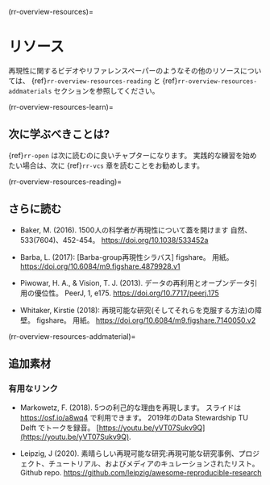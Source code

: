 (rr-overview-resources)=
# リソース
再現性に関するビデオやリファレンスペーパーのようなその他のリソースについては、 {ref}`rr-overview-resources-reading` と {ref}`rr-overview-resources-addmaterials` セクションを参照してください。

(rr-overview-resources-learn)=
## 次に学ぶべきことは?
{ref}`rr-open` は次に読むのに良いチャプターになります。 実践的な練習を始めたい場合は、次に {ref}`rr-vcs` 章を読むことをお勧めします。

(rr-overview-resources-reading)=
## さらに読む

* Baker, M. (2016). 1500人の科学者が再現性について蓋を開けます 自然、533(7604)、452-454。 https://doi.org/10.1038/533452a

* Barba, L. (2017): [Barba-group再現性シラバス] figshare。 用紙。 https://doi.org/10.6084/m9.figshare.4879928.v1

* Piwowar, H. A., & Vision, T. J. (2013). データの再利用とオープンデータ引用の優位性。 PeerJ, 1, e175. https://doi.org/10.7717/peerj.175

* Whitaker, Kirstie (2018): 再現可能な研究(そしてそれらを克服する方法)の障壁。 figshare。 用紙。 https://doi.org/10.6084/m9.figshare.7140050.v2

(rr-overview-resources-addmaterial)=
## 追加素材

### 有用なリンク

* Markowetz, F. (2018). 5つの利己的な理由を再現します。 スライドは https://osf.io/a8wq4 で利用できます。 2019年のData Stewardship TU Delft でトークを録音。 [https://youtu.be/yVT07Sukv9Q](https://youtu.be/yVT07Sukv9Q).

* Leipzig, J (2020). 素晴らしい再現可能な研究:再現可能な研究事例、プロジェクト、チュートリアル、およびメディアのキュレーションされたリスト。 Github repo. https://github.com/leipzig/awesome-reproducible-research
